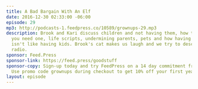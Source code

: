 ```yaml
---
title: A Bad Bargain With An Elf
date: 2016-12-30 02:33:00 -06:00
episode: 29
mp3: http://podcasts-1.feedpress.co/10589/grownups-29.mp3
description: Brook and Kari discuss children and not having them, how to get one if
  you need one, life scripts, undermining parents, pets and how having them is and
  isn't like having kids. Brook's cat makes us laugh and we try to describe it. Great
  radio.
sponsor: Feed.Press
sponsor-link: https://feed.press/goodstuff
sponsor-copy: Sign-up today and try FeedPress on a 14 day commitment free trial today.
  Use promo code grownups during checkout to get 10% off your first year.
layout: episode
---
```


